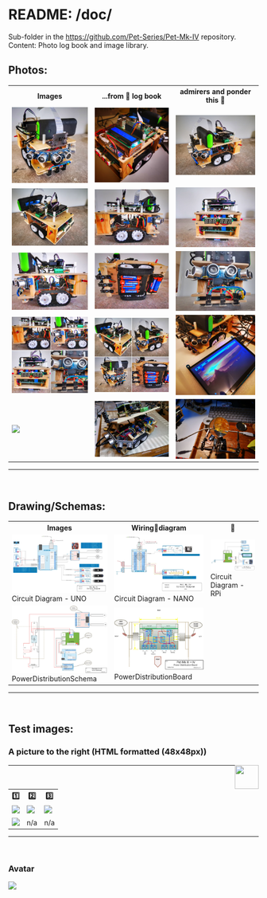 # README: /doc/ 

Sub-folder in the https://github.com/Pet-Series/Pet-Mk-IV repository.</br>
Content: Photo log book and image library.

## **Photos:**
<table style="width:100%">
  <tr>
    <th>Images</th>
    <th>...from 📸 log book</th>
    <th>admirers and ponder this 🤩</th>
  </tr>
  <tr>
    <td><img src="./pet_mk_iv-view_frontRight.jpg" width="350px"></td>
    <td><img src="./pet_mk_iv-view_rearRight.jpg" width="350px"></td>
    <td><img src="./pet_mk_iv-view_frontLeft.jpg" width="350px"></td>
  </tr>
  <tr>
    <td><img src="./pet_mk_iv-view_rearLeft.jpg" width="350px"></td>
    <td><img src="./pet_mk_iv-view_right.jpg" width="350px"></td>
    <td><img src="./pet_mk_iv-view_rear.jpg" width="350px"></td>
  </tr>
  <tr>
    <td><img src="./pet_mk_iv-view_left.jpg" width="350px"></td>
    <td><img src="./pet_mk_iv-battery_compartment.jpg" width="350px"></td>
    <td><img src="./pet_mk_iv-view_front.jpg" width="350px"></td>
  </tr>
   <tr>
    <td><img src="./pet_mk_iv-collage01.jpg" width="350px"></td>
    <td><img src="./pet_mk_iv-collage02.jpg" width="350px"></td>
    <td><img src="./pet_mk_iv-with_7inch_LCD_screen.jpg" width="350px">
    </td>
  </tr>
  <tr>
    <td><img src="./pet_mk_iv-build_phase10.jpg" width="350px"></td>
    <td><img src="./pet_mk_iv-build_phase20.jpg" width="350px"></td>
    <td><img src="./pet_mk_iv-making_cabels.jpg" width="350px"></td>

  </tr>

</table>
<hr />
<br />

## **Drawing/Schemas:**
<table style="width:100%">
  <tr>
    <th>Images</th> 
    <th>Wiring🔌diagram</th>
    <th>📑</th>
  </tr>
  <tr>
    <td><img src="./Pet-Mk.IV Circuit Diagram - UNO.jpeg" width="350px"><br>Circuit Diagram - UNO</td>
    <td><img src="./Pet-Mk.IV Circuit Diagram - NANO.jpeg" width="350px"><br>Circuit Diagram - NANO</td>
    <td><img src="./Pet-Mk.IV Circuit Diagram - RPi.jpeg" width="350px"><br>Circuit Diagram - RPi</td>
  </tr>
  <tr>
    <td><img src="./Pet-Mk.III_CircuitDiagram[PowerDistributionSchema].jpg" width="350px"><br>PowerDistributionSchema</td>
    <td><img src="./Pet-Mk.III_CircuitDiagram[PowerDistributionBoard].jpg" width="350px"><br>PowerDistributionBoard</td>
    <td></td>
  </tr>
</table>

<hr />
<br />
 
## Test images: 
### A picture to the right (HTML formatted (48x48px))
<a href="url"><img src="https://github.com/favicon.ico" align="right" height="48" width="48" ></a>
<hr />
<br />

<table style="width:100%">
  <tr>
    <th>1️⃣</th>
    <th>2️⃣</th>
    <th>3️⃣</th>
  </tr>
  <tr>
    <td><img src="https://github.com/favicon.ico"></td>
    <td><img src="https://github.com/favicon.ico" width="48px"></td>
    <td><img src="https://github.com/favicon.ico" height="24px"></td>
  </tr>
  <tr>
    <td><img src="https://github.com/favicon.ico" height="120%"></td>
    <td>n/a</td>
    <td>n/a</td>
  </tr>
</table>
<hr />
<br />

### Avatar
![](https://avatars3.githubusercontent.com/u/31112269?v=4&s=200)
